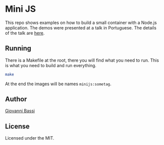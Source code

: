 # Mini JS

This repo shows examples on how to build a small container with a Node.js application.
The demos were presented at a talk in Portuguese. The details of the talk are
[here](https://bit.ly/rustfromscratch).

## Running

There is a Makefile at the root, there you will find what you need to run. This is
what you need to build and run everything.

````bash
make
````

At the end the images will be names `minijs:sometag`.

## Author

[Giovanni Bassi](https://github.com/giggio)

## License

Licensed under the MIT.
